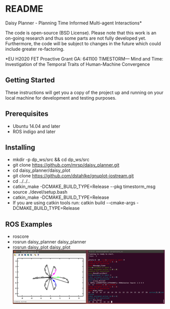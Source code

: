 # README
Daisy Planner - Planning Time Informed Multi-agent Interactions*

The code is open-source (BSD License). Please note that this work is an on-going research and thus some parts are not fully developed yet. Furthermore, the code will be subject to changes in the future which could include greater re-factoring.

*EU H2020 FET Proactive Grant GA: 641100 TIMESTORM— Mind and Time: Investigation of the Temporal Traits of Human-Machine Convergence

## Getting Started
These instructions will get you a copy of the project up and running on your local machine for development and testing purposes.

## Prerequisites
* Ubuntu 14.04 and later
* ROS indigo and later

## Installing
* mkdir -p dp_ws/src && cd dp_ws/src
* git clone https://github.com/mrsp/daisy_planner.git 
* cd daisy_planner/daisy_plot
* git clone https://github.com/dstahlke/gnuplot-iostream.git
* cd ../../..
* catkin_make -DCMAKE_BUILD_TYPE=Release  --pkg timestorm_msg
* source ./devel/setup.bash
* catkin_make -DCMAKE_BUILD_TYPE=Release 
* If you are using catkin tools run: catkin build  --cmake-args -DCMAKE_BUILD_TYPE=Release 


## ROS Examples
* roscore
* rosrun daisy_planner daisy_planner
* rosrun daisy_plot daisy_plot
![valk](img/Daisy_Planner.png)
